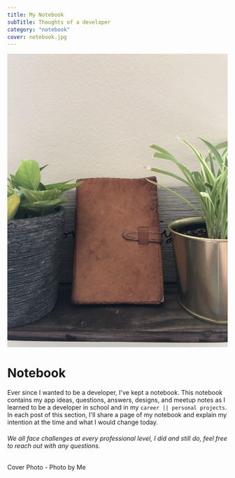 ```yaml
---
title: My Notebook
subTitle: Thoughts of a developer
category: "notebook"
cover: notebook.jpg
---
```


![unsplash.com](./notebook.jpg)

# Notebook

Ever since I wanted to be a developer, I've kept a notebook. This notebook contains my app ideas, questions, answers, designs, and meetup notes as I learned to be a developer in school and in my `career || personal projects`. In each post of this section, I'll share a page of my notebook and explain my intention at the time and what I would change today.

###### We all face challenges at every professional level, I did and still do, feel free to reach out with any questions.



Cover Photo - Photo by Me